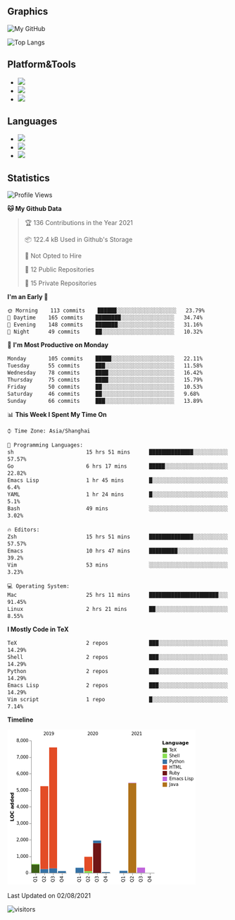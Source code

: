 ## Graphics

![My GitHub](https://github-readme-stats.vercel.app/api?username=SteamedFish&count_private=true&show_icons=true&theme=buefy&include_all_commits=false)

![Top Langs](https://github-readme-stats.vercel.app/api/top-langs/?username=SteamedFish&theme=buefy&hide=ruby&count_private=true&show_icons=true&layout=compact)

## Platform&Tools

* [![](https://img.shields.io/badge/ArchLinux--purple?style=flat-square&logo=ArchLinux)](https://www.archlinux.org/)
* [![](https://img.shields.io/badge/Gentoo-testing-purple?style=flat-square&logo=Gentoo)](https://www.gentoo.org/)
* [![](https://img.shields.io/badge/Doom%20Emacs-28-blue?style=flat-square&logo=Gnu%20emacs&logoColor=white)](https://www.gnu.org/software/emacs/)

## Languages

* [![](https://img.shields.io/badge/-Python-3776AB?style=flat-square&logo=python&logoColor=white)](https://www.python.org/)
* [![](https://img.shields.io/badge/-Bash-00ADD8?style=flat-square&logo=Gnu-bash&logoColor=white)](https://www.gnu.org/software/bash/)
* [![](https://img.shields.io/badge/-Go-00ADD8?style=flat-square&logo=go&logoColor=white)](https://golang.org/)

## Statistics

<!--START_SECTION:waka-->
![Profile Views](http://img.shields.io/badge/Profile%20Views-4-blue)

**🐱 My Github Data** 

> 🏆 136 Contributions in the Year 2021
 > 
> 📦 122.4 kB Used in Github's Storage 
 > 
> 🚫 Not Opted to Hire
 > 
> 📜 12 Public Repositories 
 > 
> 🔑 15 Private Repositories  
 > 
**I'm an Early 🐤** 

```text
🌞 Morning    113 commits    ██████░░░░░░░░░░░░░░░░░░░   23.79% 
🌆 Daytime    165 commits    ████████░░░░░░░░░░░░░░░░░   34.74% 
🌃 Evening    148 commits    ███████░░░░░░░░░░░░░░░░░░   31.16% 
🌙 Night      49 commits     ██░░░░░░░░░░░░░░░░░░░░░░░   10.32%

```
📅 **I'm Most Productive on Monday** 

```text
Monday       105 commits    █████░░░░░░░░░░░░░░░░░░░░   22.11% 
Tuesday      55 commits     ███░░░░░░░░░░░░░░░░░░░░░░   11.58% 
Wednesday    78 commits     ████░░░░░░░░░░░░░░░░░░░░░   16.42% 
Thursday     75 commits     ████░░░░░░░░░░░░░░░░░░░░░   15.79% 
Friday       50 commits     ██░░░░░░░░░░░░░░░░░░░░░░░   10.53% 
Saturday     46 commits     ██░░░░░░░░░░░░░░░░░░░░░░░   9.68% 
Sunday       66 commits     ███░░░░░░░░░░░░░░░░░░░░░░   13.89%

```


📊 **This Week I Spent My Time On** 

```text
⌚︎ Time Zone: Asia/Shanghai

💬 Programming Languages: 
sh                       15 hrs 51 mins      ██████████████░░░░░░░░░░░   57.57% 
Go                       6 hrs 17 mins       █████░░░░░░░░░░░░░░░░░░░░   22.82% 
Emacs Lisp               1 hr 45 mins        █░░░░░░░░░░░░░░░░░░░░░░░░   6.4% 
YAML                     1 hr 24 mins        █░░░░░░░░░░░░░░░░░░░░░░░░   5.1% 
Bash                     49 mins             ░░░░░░░░░░░░░░░░░░░░░░░░░   3.02%

🔥 Editors: 
Zsh                      15 hrs 51 mins      ██████████████░░░░░░░░░░░   57.57% 
Emacs                    10 hrs 47 mins      █████████░░░░░░░░░░░░░░░░   39.2% 
Vim                      53 mins             ░░░░░░░░░░░░░░░░░░░░░░░░░   3.23%

💻 Operating System: 
Mac                      25 hrs 11 mins      ██████████████████████░░░   91.45% 
Linux                    2 hrs 21 mins       ██░░░░░░░░░░░░░░░░░░░░░░░   8.55%

```

**I Mostly Code in TeX** 

```text
TeX                      2 repos             ███░░░░░░░░░░░░░░░░░░░░░░   14.29% 
Shell                    2 repos             ███░░░░░░░░░░░░░░░░░░░░░░   14.29% 
Python                   2 repos             ███░░░░░░░░░░░░░░░░░░░░░░   14.29% 
Emacs Lisp               2 repos             ███░░░░░░░░░░░░░░░░░░░░░░   14.29% 
Vim script               1 repo              █░░░░░░░░░░░░░░░░░░░░░░░░   7.14%

```


**Timeline**

![Chart not found](https://raw.githubusercontent.com/SteamedFish/SteamedFish/master/charts/bar_graph.png) 


 Last Updated on 02/08/2021
<!--END_SECTION:waka-->

![visitors](https://visitor-badge.laobi.icu/badge?page_id=SteamedFish.SteamedFish)
